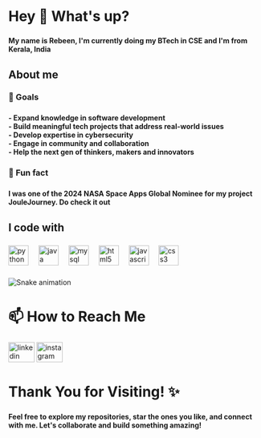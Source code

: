 <h1 align="left">Hey 👋 What's up?</h1>

###

<h4 align="left">My name is Rebeen, I'm currently doing my BTech in CSE and  I'm from Kerala, India</h4>

###

<h2 align="left">About me</h2>

###

<h3 align="left">🎯 Goals</h3>

###

<h4 align="left">-  Expand knowledge in software development <br>- Build meaningful tech projects that address real-world issues<br>- Develop expertise in cybersecurity <br>- Engage in community and collaboration <br>- Help the next gen of thinkers, makers and innovators</h4>

###

<h3 align="left">🎲 Fun fact</h3>

###

<h4 align="left">I was one of the 2024 NASA Space Apps Global Nominee for my project JouleJourney. Do check it out</h4>

###

<h2 align="left">I code with</h2>

###

<div align="left">
  <img src="https://cdn.jsdelivr.net/gh/devicons/devicon/icons/python/python-original.svg" height="40" alt="python logo"  />
  <img width="12" />
  <img src="https://cdn.jsdelivr.net/gh/devicons/devicon/icons/java/java-original.svg" height="40" alt="java logo"  />
  <img width="12" />
  <img src="https://cdn.jsdelivr.net/gh/devicons/devicon/icons/mysql/mysql-original.svg" height="40" alt="mysql logo"  />
  <img width="12" />
  <img src="https://cdn.jsdelivr.net/gh/devicons/devicon/icons/html5/html5-original.svg" height="40" alt="html5 logo"  />
  <img width="12" />
  <img src="https://cdn.jsdelivr.net/gh/devicons/devicon/icons/javascript/javascript-original.svg" height="40" alt="javascript logo"  />
  <img width="12" />
  <img src="https://cdn.jsdelivr.net/gh/devicons/devicon/icons/css3/css3-original.svg" height="40" alt="css3 logo"  />
</div>

###

<img src="https://raw.githubusercontent.com/rbn-tms-grg/rbn-tms-grg/output/snake.svg" alt="Snake animation" />

###

<h1 align="left">📫 How to Reach Me</h1>

###

<div align="left">
  <img src="https://raw.githubusercontent.com/maurodesouza/profile-readme-generator/master/src/assets/icons/social/linkedin/default.svg" width="52" height="40" alt="linkedin logo"  />
  <img src="https://raw.githubusercontent.com/maurodesouza/profile-readme-generator/master/src/assets/icons/social/instagram/default.svg" width="52" height="40" alt="instagram logo"  />
 
</div>

###

<h1 align="left">Thank You for Visiting! ✨</h1>

###

<h4 align="left">Feel free to explore my repositories, star the ones you like, and connect with me. Let's collaborate and build something amazing!</h4>

###
